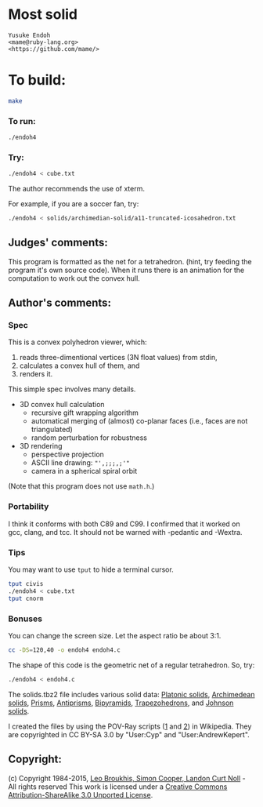 # Most solid

    Yusuke Endoh  
    <mame@ruby-lang.org>  
    <https://github.com/mame/>  

# To build:

```sh
make
```

### To run:

```sh
./endoh4
```

### Try:

```sh
./endoh4 < cube.txt
```

The author recommends the use of xterm.

For example, if you are a soccer fan, try:

```sh
./endoh4 < solids/archimedian-solid/a11-truncated-icosahedron.txt
```

## Judges' comments:

This program is formatted as the net for a tetrahedron. (hint, try feeding the
program it's own source code).  When it runs there is an animation for the
computation to work out the convex hull.

## Author's comments:

### Spec

This is a convex polyhedron viewer, which:

1. reads three-dimentional vertices (3N float values) from stdin,
2. calculates a convex hull of them, and
3. renders it.

This simple spec involves many details.

* 3D convex hull calculation
  * recursive gift wrapping algorithm
  * automatical merging of (almost) co-planar faces
    (i.e., faces are not triangulated)
  * random perturbation for robustness
* 3D rendering
  * perspective projection
  * ASCII line drawing: `"',;;;,;'"`
  * camera in a spherical spiral orbit

(Note that this program does not use `math.h`.)

### Portability

I think it conforms with both C89 and C99.
I confirmed that it worked on gcc, clang, and tcc.
It should not be warned with -pedantic and -Wextra.

### Tips

You may want to use `tput` to hide a terminal cursor.

```sh
tput civis
./endoh4 < cube.txt
tput cnorm
```

### Bonuses

You can change the screen size.  Let the aspect ratio be about 3:1.

```sh
cc -DS=120,40 -o endoh4 endoh4.c
```

The shape of this code is the geometric net of a regular tetrahedron.
So, try:

```sh
./endoh4 < endoh4.c
```

The solids.tbz2 file includes various solid data:
[Platonic solids](http://en.wikipedia.org/wiki/Platonic_solid),
[Archimedean solids](http://en.wikipedia.org/wiki/Archimedean_solid),
[Prisms](http://en.wikipedia.org/wiki/Prism_%28geometry%29),
[Antiprisms](http://en.wikipedia.org/wiki/Antiprism),
[Bipyramids](http://en.wikipedia.org/wiki/Bipyramid),
[Trapezohedrons](http://en.wikipedia.org/wiki/Trapezohedron), and
[Johnson solids](http://en.wikipedia.org/wiki/Johnson_solid).

I created the files by using the POV-Ray scripts
([1](http://en.wikipedia.org/wiki/File:Poly.pov) and
 [2](http://en.wikipedia.org/wiki/User:AndrewKepert/poly.pov))
in Wikipedia.
They are copyrighted in CC BY-SA 3.0
by "User:Cyp" and "User:AndrewKepert".

## Copyright:

(c) Copyright 1984-2015, [Leo Broukhis, Simon Cooper, Landon Curt Noll][judges] - All rights reserved
This work is licensed under a [Creative Commons Attribution-ShareAlike 3.0 Unported License][cc].

[judges]: http://www.ioccc.org/judges.html
[cc]: http://creativecommons.org/licenses/by-sa/3.0/
